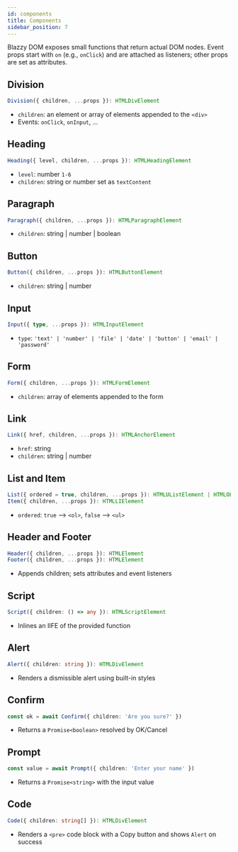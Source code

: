 ```yaml
---
id: components
title: Components
sidebar_position: 7
---
```


Blazzy DOM exposes small functions that return actual DOM nodes. Event props start with `on` (e.g., `onClick`) and are attached as listeners; other props are set as attributes.

## Division

```ts
Division({ children, ...props }): HTMLDivElement
```

- `children`: an element or array of elements appended to the `<div>`
- Events: `onClick`, `onInput`, ...

## Heading

```ts
Heading({ level, children, ...props }): HTMLHeadingElement
```

- `level`: number `1-6`
- `children`: string or number set as `textContent`

## Paragraph

```ts
Paragraph({ children, ...props }): HTMLParagraphElement
```

- `children`: string | number | boolean

## Button

```ts
Button({ children, ...props }): HTMLButtonElement
```

- `children`: string | number

## Input

```ts
Input({ type, ...props }): HTMLInputElement
```

- `type`: `'text' | 'number' | 'file' | 'date' | 'button' | 'email' | 'password'`

## Form

```ts
Form({ children, ...props }): HTMLFormElement
```

- `children`: array of elements appended to the form

## Link

```ts
Link({ href, children, ...props }): HTMLAnchorElement
```

- `href`: string
- `children`: string | number

## List and Item

```ts
List({ ordered = true, children, ...props }): HTMLUListElement | HTMLOListElement
Item({ children, ...props }): HTMLLIElement
```

- `ordered`: `true` --> `<ol>`, `false` --> `<ul>`

## Header and Footer

```ts
Header({ children, ...props }): HTMLElement
Footer({ children, ...props }): HTMLElement
```

- Appends children; sets attributes and event listeners

## Script

```ts
Script({ children: () => any }): HTMLScriptElement
```

- Inlines an IIFE of the provided function

## Alert

```ts
Alert({ children: string }): HTMLDivElement
```

- Renders a dismissible alert using built-in styles

## Confirm

```ts
const ok = await Confirm({ children: 'Are you sure?' })
```

- Returns a `Promise<boolean>` resolved by OK/Cancel

## Prompt

```ts
const value = await Prompt({ children: 'Enter your name' })
```

- Returns a `Promise<string>` with the input value

## Code

```ts
Code({ children: string[] }): HTMLDivElement
```

- Renders a `<pre>` code block with a Copy button and shows `Alert` on success
